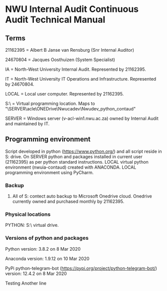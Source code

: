 # NWU Internal Audit Continuous Audit Technical Manual

## Terms
21162395 = Albert B Janse van Rensburg (Snr Internal Auditor)

24670804 = Jacques Oosthuizen (System Specialist)

IA = North-West University Internal Audit. Represented by 21162395.

IT = North-West University IT Operations and Infrastructure. Represented by 24670804.

LOCAL = Local user computer. Represented by 21162395.

S:\ = Virtual programming location. Maps to "\\SERVER\acle\ONEDrive\Nwucadev\Nwudev_python_contaud\"

SERVER = Windows server (v-acl-win1.nwu.ac.za) owned by Internal Audit and maintained by IT.

## Programming environment
Script developed in python (https://www.python.org/) and all script reside in S: drive.
On SERVER python and packages installed in current user (21162395) as per python standard instructions.
LOCAL virtual python environment (nwuia-contaud) created with ANACONDA.
LOCAL programming environment using PyCharm.

### Backup
1. All of S: contect auto backup to Microsoft Onedrive cloud. Onedrive currently owned and purchased monthly by 21162395.

### Physical locations
PYTHON: S:\ virtual drive.

### Versions of python and packages
Python version:
3.8.2 on 8 Mar 2020

Anaconda version:
1.9.12 on 10 Mar 2020

PyPi python-telegram-bot (https://pypi.org/project/python-telegram-bot/) version:
12.4.2 on 8 Mar 2020


Testing
Another line
